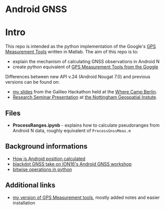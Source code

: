 Android GNSS
===

# Intro

This repo is intended as the python implementation of the Google's [GPS Measurement Tools](https://github.com/google/gps-measurement-tools) written in Matlab. The aim of this repo is to:

* explain the mechanism of calculating GNSS observations in Android N
* create python equivalent of [GPS Measurement Tools from the Goggle](https://github.com/google/gps-measurement-tools)

Differences between new API v.24 (Android Nougat 7.0) and previous versions can be found on:

* [my slides](https://drive.google.com/file/d/0BytPQTDn3eCFZUNjOUF3RFpLTVk/view) from the Galileo Hackathon held at the [Where Camp Berlin](http://wherecamp.de/). 
* [Research Seminar Presentation](https://www.slideshare.net/LukaszKosmaBonenberg/pseudoranges-from-your-android-smartphone) at [the Nottingham Geospatial Instute](http://www.nottingham.ac.uk/ngi/).


## Files

* **ProcessRanges.ipynb** - explains how to calculate pseudoranges from Android N data, roughly equivalent of `ProcessGnssMeas.m`


## Background informations

* [How is Android position calculated](https://developer.android.com/guide/topics/location/strategies.html)
* [blackdot GNSS take on ION16's Android GNSS workshop](https://www.blackdotgnss.com/2016/09/20/ppp-with-smartphones-are-we-there-yet/)
* [bitwise operations in python](https://wiki.python.org/moin/BitwiseOperators)

## Additional links

* [my version of GPS Measurement tools](https://github.com/DfAC/gps-measurement-tools), mostly added notes and easier installation

